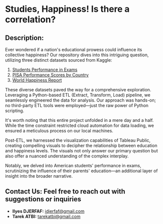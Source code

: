 # **Studies, Happiness! Is there a correlation?**

## **Description:**

Ever wondered if a nation's educational prowess could influence its collective happiness? Our repository dives into this intriguing question, utilizing three distinct datasets sourced from Kaggle:

1. [Students Performance in Exams](https://www.kaggle.com/datasets/spscientist/students-performance-in-exams/)
2. [PISA Performance Scores by Country](https://www.kaggle.com/datasets/thedevastator/pisa-performance-scores-by-country)
3. [World Happiness Report](https://www.kaggle.com/datasets/unsdsn/world-happiness)

These diverse datasets paved the way for a comprehensive exploration. Leveraging a Python-based ETL (Extract, Transform, Load) pipeline, we seamlessly engineered the data for analysis. Our approach was hands-on; no third-party ETL tools were employed—just the raw power of Python scripting.

It's worth noting that this entire project unfolded in a mere day and a half. While the time constraint restricted cloud automation for data loading, we ensured a meticulous process on our local machines.

Post-ETL, we harnessed the visualization capabilities of Tableau Public, creating compelling visuals to decipher the relationship between education and happiness levels. The visuals not only answer our primary question but also offer a nuanced understanding of the complex interplay.

Notably, we delved into American students' performance in exams, scrutinizing the influence of their parents' education—an additional layer of insight into the broader narrative.

## **Contact Us:** Feel free to reach out with suggestions or inquiries

* **Ilyes DJERFAF:** [idjerfaf@gmail.com](mailto:idjerfaf@gmail.com)
* **Tarek ATBI:** [tarekatbi@gmail.com](mailto:tarekatbi@gmail.com)
